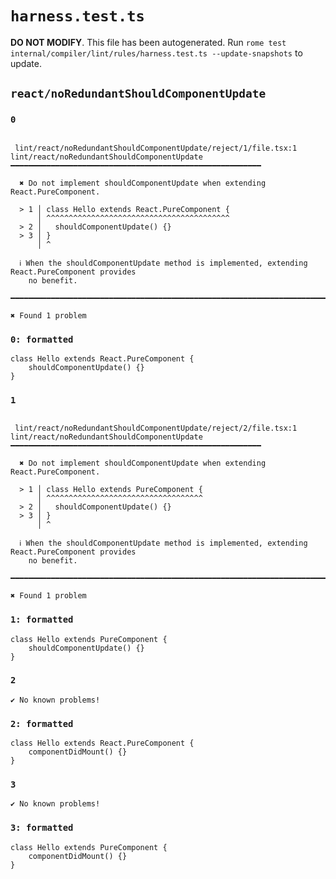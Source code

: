 # `harness.test.ts`

**DO NOT MODIFY**. This file has been autogenerated. Run `rome test internal/compiler/lint/rules/harness.test.ts --update-snapshots` to update.

## `react/noRedundantShouldComponentUpdate`

### `0`

```

 lint/react/noRedundantShouldComponentUpdate/reject/1/file.tsx:1
lint/react/noRedundantShouldComponentUpdate ━━━━━━━━━━━━━━━━━━━━━━━━━━━━━━━━━━━━━━━━━━━━━━━━━━━━━━━━

  ✖ Do not implement shouldComponentUpdate when extending React.PureComponent.

  > 1 │ class Hello extends React.PureComponent {
      │ ^^^^^^^^^^^^^^^^^^^^^^^^^^^^^^^^^^^^^^^^^
  > 2 │   shouldComponentUpdate() {}
  > 3 │ }
      │ ^

  ℹ When the shouldComponentUpdate method is implemented, extending React.PureComponent provides
    no benefit.

━━━━━━━━━━━━━━━━━━━━━━━━━━━━━━━━━━━━━━━━━━━━━━━━━━━━━━━━━━━━━━━━━━━━━━━━━━━━━━━━━━━━━━━━━━━━━━━━━━━━

✖ Found 1 problem

```

### `0: formatted`

```tsx
class Hello extends React.PureComponent {
	shouldComponentUpdate() {}
}

```

### `1`

```

 lint/react/noRedundantShouldComponentUpdate/reject/2/file.tsx:1
lint/react/noRedundantShouldComponentUpdate ━━━━━━━━━━━━━━━━━━━━━━━━━━━━━━━━━━━━━━━━━━━━━━━━━━━━━━━━

  ✖ Do not implement shouldComponentUpdate when extending React.PureComponent.

  > 1 │ class Hello extends PureComponent {
      │ ^^^^^^^^^^^^^^^^^^^^^^^^^^^^^^^^^^^
  > 2 │   shouldComponentUpdate() {}
  > 3 │ }
      │ ^

  ℹ When the shouldComponentUpdate method is implemented, extending React.PureComponent provides
    no benefit.

━━━━━━━━━━━━━━━━━━━━━━━━━━━━━━━━━━━━━━━━━━━━━━━━━━━━━━━━━━━━━━━━━━━━━━━━━━━━━━━━━━━━━━━━━━━━━━━━━━━━

✖ Found 1 problem

```

### `1: formatted`

```tsx
class Hello extends PureComponent {
	shouldComponentUpdate() {}
}

```

### `2`

```
✔ No known problems!

```

### `2: formatted`

```tsx
class Hello extends React.PureComponent {
	componentDidMount() {}
}

```

### `3`

```
✔ No known problems!

```

### `3: formatted`

```tsx
class Hello extends PureComponent {
	componentDidMount() {}
}

```
